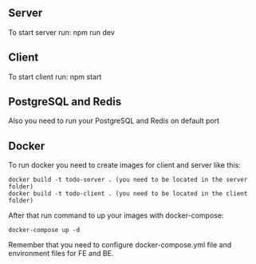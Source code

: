 ## Server
To start server run:
npm run dev

## Client
To start client run:
npm start

## PostgreSQL and Redis
Also you need to run your PostgreSQL and Redis on default port

## Docker
To run docker you need to create images for client and server like this:
```
docker build -t todo-server . (you need to be located in the server folder)
docker build -t todo-client . (you need to be located in the client folder)
```

After that run command to up your images with docker-compose:
```
docker-compose up -d
```

Remember that you need to configure docker-compose.yml file and environment files for FE and BE.
